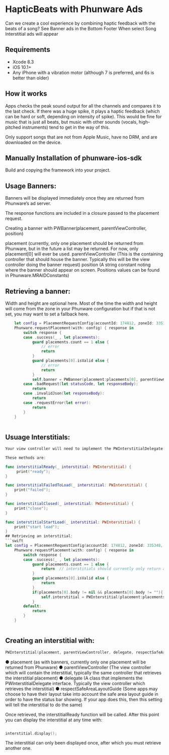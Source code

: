 #  HapticBeats with Phunware Ads

Can we create a cool experience by combining haptic feedback with the beats of a song?
See Banner ads in the Bottom Footer
When select Song Interstitial ads will appear

## Requirements

- Xcode 8.3
- iOS 10.1+
- Any iPhone with a vibration motor (although 7 is preferred, and 6s is better than older)

## How it works

Apps checks the peak sound output for all the channels and compares it to the last check. If there was a huge spike, it plays a haptic feedback (which can be hard or soft, depending on intensity of spike). This would be fine for music that is just all beats, but music with other sounds (vocals, high-pitched instruments) tend to get in the way of this.

Only support songs that are not from Apple Music, have no DRM, and are downloaded on the device. 


## Manually Installation of phunware-ios-sdk 
Build and copying the framework into your project.

## Usage Banners: 
Banners will be displayed immediately once they are returned from Phunware’s ad server.

The response functions are included in a closure passed to the placement request.

Creating a banner with PWBanner(placement, parentViewController, position)

placement (currently, only one placement should be returned from Phunware, but in the future a list may be returned. For now, only placement[0] will ever be used.
parentViewController (This is the containing controller that should house the banner. Typically this will be the view controller doing the banner request)
position (A string constant noting where the banner should appear on screen. Positions values can be found in Phunware.MRAIDConstants)
## Retrieving a banner:

Width and height are optional here. Most of the time the width and height will come from the zone in your Phunware configuration but if that is not set, you may want to set a fallback here.

```swift
    let config = PlacementRequestConfig(accountId: 174812, zoneId: 335387, width:320, height:50, customExtras:nil)
    Phunware.requestPlacement(with: config) { response in
        switch response {
        case .success(_ , let placements):
            guard placements.count == 1 else {
                // error
                return
            }
            guard placements[0].isValid else {
                // error
                return
            }
            self.banner = PWBanner(placement:placements[0], parentViewController:self, position:Positions.BOTTOM_CENTER)
        case .badRequest(let statusCode, let responseBody):
            return
        case .invalidJson(let responseBody):
            return
        case .requestError(let error):
            return
        }
    }
    
```
## Usuage Interstitials:
```swift
Your view controller will need to implement the PWInterstitialDelegate interface to retrieve event information.

These methods are:

func interstitialReady(_ interstitial: PWInterstitial) {
     print("ready");
}

func interstitialFailedToLoad(_ interstitial: PWInterstitial) {
    print("failed");
}

func interstitialClosed(_ interstitial: PWInterstitial) {
    print("close");
}

func interstitialStartLoad(_ interstitial: PWInterstitial) {
    print("start load");
}
## Retrieving an interstitial:
```swift
let config = PlacementRequestConfig(accountId: 174812, zoneId: 335348, width:nil, height:nil, customExtras:nil)
    Phunware.requestPlacement(with: config) { response in
        switch response {
        case .success(_ , let placements):
            guard placements.count == 1 else {
                return  // interstitials should currently only return a single ad
            }
            guard placements[0].isValid else {
                return
            }
            if(placements[0].body != nil && placements[0].body != ""){
                self.interstitial = PWInterstitial(placement:placements[0], parentViewController:self, delegate:self, respectSafeAreaLayoutGuide:true)
            }
        default:
            return
        }
    }
    
```
## Creating an interstitial with:
```swift
PWInterstitial(placement, parentViewController, delegate, respectSafeAreaLayoutGuide)
```


● placement (as with banners, currently only one placement will be returned from Phunware)
● parentViewController (The view controller which will contain the interstitial, typically the same controller that retrieves the interstitial placement)
● delegate (A class that implements the PWInterstitialDelegate interface. Typically the view controller which retrieves the interstitial)
● respectSafeAreaLayoutGuide (Some apps may choose to have their layout take into account the safe area layout guide in order to have the status bar showing. If your app does this, then this setting will tell the interstitial to do the same)

Once retrieved, the interstitialReady function will be called. After this point you can display the interstitial at any time with:


```swift

interstitial.display();

```
The interstitial can only been displayed once, after which you must retrieve another one.


